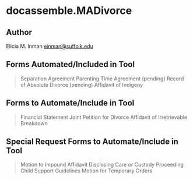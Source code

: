 # docassemble.MADivorce

## Author

Elicia M. Inman
einman@suffolk.edu

## Forms Automated/Included in Tool
> Separation Agreement
> Parenting Time Agreement (pending)
> Record of Absolute Divorce (pending)
> Affidavit of Indigeny

## Forms to Automate/Include in Tool
> Financial Statement
> Joint Petition for Divorce
> Affidavit of Irretrievable Breakdown

## Special Request Forms to Automate/Include in Tool
> Motion to Impound
> Affidavit Disclosing Care or Custody Proceeding
> Child Support Guidelines
> Motion for Temporary Orders

